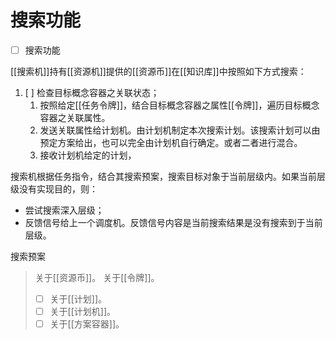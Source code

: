 # 搜索功能

- [ ] 搜索功能

[[搜索机]]持有[[资源机]]提供的[[资源币]]在[[知识库]]中按照如下方式搜索：

1. [ ] 检查目标概念容器之关联状态；
	1. 按照给定[[任务令牌]]，结合目标概念容器之属性[[令牌]]，遍历目标概念容器之关联属性。
	2. 发送关联属性给计划机。由计划机制定本次搜索计划。该搜索计划可以由预定方案给出，也可以完全由计划机自行确定。或者二者进行混合。
	3. 接收计划机给定的计划，


搜索机根据任务指令，结合其搜索预案，搜索目标对象于当前层级内。如果当前层级没有实现目的，则：
- 尝试搜索深入层级；
- 反馈信号给上一个调度机。反馈信号内容是当前搜索结果是没有搜索到于当前层级。

搜索预案





> 关于[[资源币]]。
> 关于[[令牌]]。
> - [ ] 关于[[计划]]。
> - [ ] 关于[[计划机]]。
> - [ ] 关于[[方案容器]]。